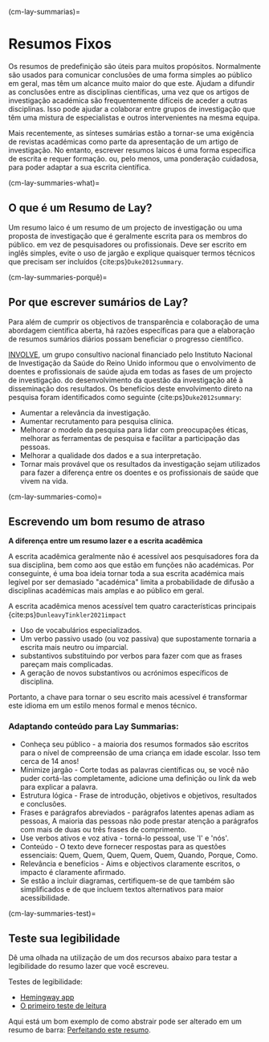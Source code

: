 (cm-lay-summarias)=
# Resumos Fixos

Os resumos de predefinição são úteis para muitos propósitos. Normalmente são usados para comunicar conclusões de uma forma simples ao público em geral, mas têm um alcance muito maior do que este. Ajudam a difundir as conclusões entre as disciplinas científicas, uma vez que os artigos de investigação académica são frequentemente difíceis de aceder a outras disciplinas. Isso pode ajudar a colaborar entre grupos de investigação que têm uma mistura de especialistas e outros intervenientes na mesma equipa.

Mais recentemente, as sínteses sumárias estão a tornar-se uma exigência de revistas académicas como parte da apresentação de um artigo de investigação. No entanto, escrever resumos laicos é uma forma específica de escrita e requer formação. ou, pelo menos, uma ponderação cuidadosa, para poder adaptar a sua escrita científica.

(cm-lay-summaries-what)=
## O que é um Resumo de Lay?

Um resumo laico é um resumo de um projecto de investigação ou uma proposta de investigação que é geralmente escrita para os membros do público. em vez de pesquisadores ou profissionais. Deve ser escrito em inglês simples, evite o uso de jargão e explique quaisquer termos técnicos que precisam ser incluídos {cite:ps}`Duke2012summary`.

(cm-lay-summaries-porquê)=
## Por que escrever sumários de Lay?

Para além de cumprir os objectivos de transparência e colaboração de uma abordagem científica aberta, há razões específicas para que a elaboração de resumos sumários diários possam beneficiar o progresso científico.

[INVOLVE](https://www.invo.org.uk/about-involve/), um grupo consultivo nacional financiado pelo Instituto Nacional de Investigação da Saúde do Reino Unido informou que o envolvimento de doentes e profissionais de saúde ajuda em todas as fases de um projecto de investigação. do desenvolvimento da questão da investigação até à disseminação dos resultados. Os benefícios deste envolvimento direto na pesquisa foram identificados como seguinte {cite:ps}`Duke2012summary`:
* Aumentar a relevância da investigação.
* Aumentar recrutamento para pesquisa clínica.
* Melhorar o modelo da pesquisa para lidar com preocupações éticas, melhorar as ferramentas de pesquisa e facilitar a participação das pessoas.
* Melhorar a qualidade dos dados e a sua interpretação.
* Tornar mais provável que os resultados da investigação sejam utilizados para fazer a diferença entre os doentes e os profissionais de saúde que vivem na vida.

(cm-lay-summaries-como)=
## Escrevendo um bom resumo de atraso

**A diferença entre um resumo lazer e a escrita acadêmica**

A escrita acadêmica geralmente não é acessível aos pesquisadores fora da sua disciplina, bem como aos que estão em funções não académicas. Por conseguinte, é uma boa ideia tornar toda a sua escrita académica mais legível por ser demasiado "académica" limita a probabilidade de difusão a disciplinas académicas mais amplas e ao público em geral.

A escrita acadêmica menos acessível tem quatro características principais {cite:ps}`DunleavyTinkler2021impact`
* Uso de vocabulários especializados.
* Um verbo passivo usado (ou voz passiva) que supostamente tornaria a escrita mais neutro ou imparcial.
* substantivos substituindo por verbos para fazer com que as frases pareçam mais complicadas.
* A geração de novos substantivos ou acrónimos específicos de disciplina.

Portanto, a chave para tornar o seu escrito mais acessível é transformar este idioma em um estilo menos formal e menos técnico.

### Adaptando conteúdo para Lay Summarias:

* Conheça seu público - a maioria dos resumos formados são escritos para o nível de compreensão de uma criança em idade escolar. Isso tem cerca de 14 anos!
* Minimize jargão - Corte todas as palavras científicas ou, se você não puder cortá-las completamente, adicione uma definição ou link da web para explicar a palavra.
* Estrutura lógica - Frase de introdução, objetivos e objetivos, resultados e conclusões.
* Frases e parágrafos abreviados - parágrafos latentes apenas adiam as pessoas, A maioria das pessoas não pode prestar atenção a parágrafos com mais de duas ou três frases de comprimento.
* Use verbos ativos e voz ativa - torná-lo pessoal, use 'I' e 'nós'.
* Conteúdo - O texto deve fornecer respostas para as questões essenciais: Quem, Quem, Quem, Quem, Quem, Quando, Porque, Como.
* Relevância e benefícios - Aims e objectivos claramente escritos, o impacto é claramente afirmado.
* Se estão a incluir diagramas, certifiquem-se de que também são simplificados e de que incluem textos alternativos para maior acessibilidade.

(cm-lay-summaries-test)=
## Teste sua legibilidade

Dê uma olhada na utilização de um dos recursos abaixo para testar a legibilidade do resumo lazer que você escreveu.

Testes de legibilidade:
* [Hemingway app](http://www.hemingwayapp.com/)
* [O primeiro teste de leitura](http://thefirstword.co.uk/readabilitytest/)

Aqui está um bom exemplo de como abstrair pode ser alterado em um resumo de barra: [Perfeitando este resumo](https://bitesizebio.com/10871/perfecting-that-lay-summary/).
